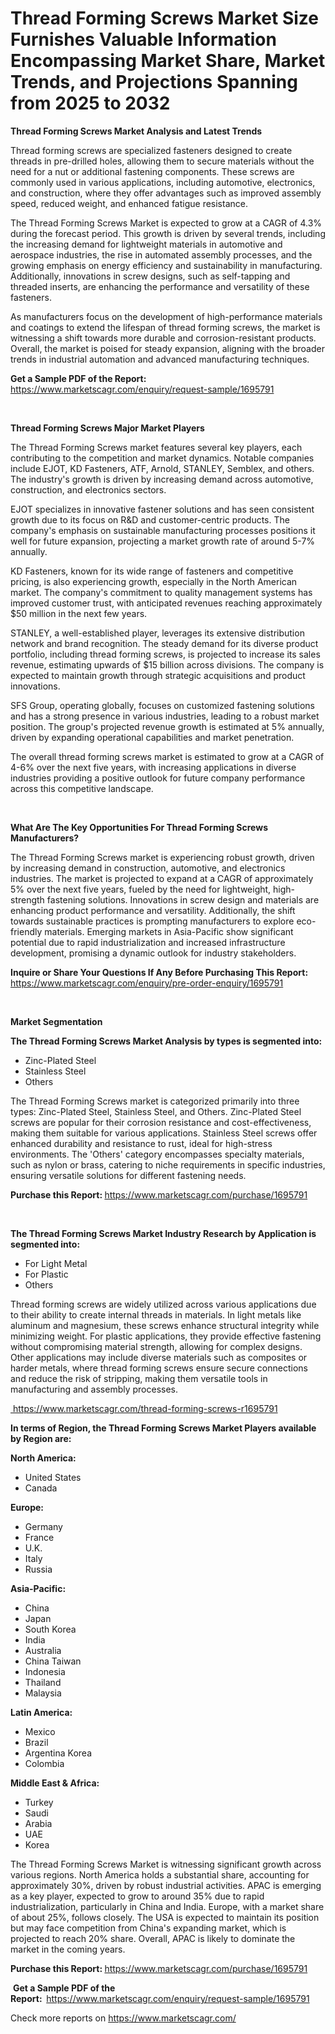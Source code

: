 <p><h1>Thread Forming Screws Market Size Furnishes Valuable Information Encompassing Market Share, Market Trends, and Projections Spanning from 2025 to 2032</h1></p><p><strong>Thread Forming Screws Market Analysis and Latest Trends</strong></p>
<p><p>Thread forming screws are specialized fasteners designed to create threads in pre-drilled holes, allowing them to secure materials without the need for a nut or additional fastening components. These screws are commonly used in various applications, including automotive, electronics, and construction, where they offer advantages such as improved assembly speed, reduced weight, and enhanced fatigue resistance.</p><p>The Thread Forming Screws Market is expected to grow at a CAGR of 4.3% during the forecast period. This growth is driven by several trends, including the increasing demand for lightweight materials in automotive and aerospace industries, the rise in automated assembly processes, and the growing emphasis on energy efficiency and sustainability in manufacturing. Additionally, innovations in screw designs, such as self-tapping and threaded inserts, are enhancing the performance and versatility of these fasteners. </p><p>As manufacturers focus on the development of high-performance materials and coatings to extend the lifespan of thread forming screws, the market is witnessing a shift towards more durable and corrosion-resistant products. Overall, the market is poised for steady expansion, aligning with the broader trends in industrial automation and advanced manufacturing techniques.</p></p>
<p><strong>Get a Sample PDF of the Report:&nbsp;</strong> <a href="https://www.marketscagr.com/enquiry/request-sample/1695791?utm_campaign=3292&utm_medium=2&utm_source=Github&utm_content=ia&utm_term=27032025&utm_id=thread-forming-screws">https://www.marketscagr.com/enquiry/request-sample/1695791</a></p>
<p>&nbsp;</p>
<p><strong>Thread Forming Screws Major Market Players</strong></p>
<p><p>The Thread Forming Screws market features several key players, each contributing to the competition and market dynamics. Notable companies include EJOT, KD Fasteners, ATF, Arnold, STANLEY, Semblex, and others. The industry's growth is driven by increasing demand across automotive, construction, and electronics sectors.</p><p>EJOT specializes in innovative fastener solutions and has seen consistent growth due to its focus on R&D and customer-centric products. The company's emphasis on sustainable manufacturing processes positions it well for future expansion, projecting a market growth rate of around 5-7% annually.</p><p>KD Fasteners, known for its wide range of fasteners and competitive pricing, is also experiencing growth, especially in the North American market. The company's commitment to quality management systems has improved customer trust, with anticipated revenues reaching approximately $50 million in the next few years.</p><p>STANLEY, a well-established player, leverages its extensive distribution network and brand recognition. The steady demand for its diverse product portfolio, including thread forming screws, is projected to increase its sales revenue, estimating upwards of $15 billion across divisions. The company is expected to maintain growth through strategic acquisitions and product innovations.</p><p>SFS Group, operating globally, focuses on customized fastening solutions and has a strong presence in various industries, leading to a robust market position. The group's projected revenue growth is estimated at 5% annually, driven by expanding operational capabilities and market penetration.</p><p>The overall thread forming screws market is estimated to grow at a CAGR of 4-6% over the next five years, with increasing applications in diverse industries providing a positive outlook for future company performance across this competitive landscape.</p></p>
<p>&nbsp;</p>
<p><strong>What Are The Key Opportunities For Thread Forming Screws Manufacturers?</strong></p>
<p><p>The Thread Forming Screws market is experiencing robust growth, driven by increasing demand in construction, automotive, and electronics industries. The market is projected to expand at a CAGR of approximately 5% over the next five years, fueled by the need for lightweight, high-strength fastening solutions. Innovations in screw design and materials are enhancing product performance and versatility. Additionally, the shift towards sustainable practices is prompting manufacturers to explore eco-friendly materials. Emerging markets in Asia-Pacific show significant potential due to rapid industrialization and increased infrastructure development, promising a dynamic outlook for industry stakeholders.</p></p>
<p><strong>Inquire or Share Your Questions If Any Before Purchasing This Report:</strong> <a href="https://www.marketscagr.com/enquiry/pre-order-enquiry/1695791?utm_campaign=3292&utm_medium=2&utm_source=Github&utm_content=ia&utm_term=27032025&utm_id=thread-forming-screws">https://www.marketscagr.com/enquiry/pre-order-enquiry/1695791</a></p>
<p>&nbsp;</p>
<p><strong>Market Segmentation</strong></p>
<p><strong>The Thread Forming Screws Market Analysis by types is segmented into:</strong></p>
<p><ul><li>Zinc-Plated Steel</li><li>Stainless Steel</li><li>Others</li></ul></p>
<p><p>The Thread Forming Screws market is categorized primarily into three types: Zinc-Plated Steel, Stainless Steel, and Others. Zinc-Plated Steel screws are popular for their corrosion resistance and cost-effectiveness, making them suitable for various applications. Stainless Steel screws offer enhanced durability and resistance to rust, ideal for high-stress environments. The 'Others' category encompasses specialty materials, such as nylon or brass, catering to niche requirements in specific industries, ensuring versatile solutions for different fastening needs.</p></p>
<p><strong>Purchase this Report:&nbsp;</strong><a href="https://www.marketscagr.com/purchase/1695791?utm_campaign=3292&utm_medium=2&utm_source=Github&utm_content=ia&utm_term=27032025&utm_id=thread-forming-screws">https://www.marketscagr.com/purchase/1695791</a></p>
<p>&nbsp;</p>
<p><strong>The Thread Forming Screws Market Industry Research by Application is segmented into:</strong></p>
<p><ul><li>For Light Metal</li><li>For Plastic</li><li>Others</li></ul></p>
<p><p>Thread forming screws are widely utilized across various applications due to their ability to create internal threads in materials. In light metals like aluminum and magnesium, these screws enhance structural integrity while minimizing weight. For plastic applications, they provide effective fastening without compromising material strength, allowing for complex designs. Other applications may include diverse materials such as composites or harder metals, where thread forming screws ensure secure connections and reduce the risk of stripping, making them versatile tools in manufacturing and assembly processes.</p></p>
<p><a href="https://www.marketscagr.com/thread-forming-screws-r1695791?utm_campaign=3292&utm_medium=2&utm_source=Github&utm_content=ia&utm_term=27032025&utm_id=thread-forming-screws">&nbsp;https://www.marketscagr.com/thread-forming-screws-r1695791</a></p>
<p><strong>In terms of Region, the Thread Forming Screws Market Players available by Region are:</strong></p>
<p>
    <p> <strong> North America: </strong>
        <ul>
            <li>United States</li>
            <li>Canada</li>
        </ul>
        </p> 
    <p> <strong> Europe: </strong>
        <ul>
            <li>Germany</li>
            <li>France</li>
            <li>U.K.</li>
            <li>Italy</li>
            <li>Russia</li>
        </ul>
        </p> 
    <p> <strong> Asia-Pacific: </strong>
        <ul>
            <li>China</li>
            <li>Japan</li>
            <li>South Korea</li>
            <li>India</li>
            <li>Australia</li>
            <li>China Taiwan</li>
            <li>Indonesia</li>
            <li>Thailand</li>
            <li>Malaysia</li>
        </ul>
        </p> 
    <p> <strong> Latin America: </strong>
        <ul>
            <li>Mexico</li>
            <li>Brazil</li>
            <li>Argentina Korea</li>
            <li>Colombia</li>
        </ul>
        </p> 
    <p> <strong> Middle East & Africa: </strong>
        <ul>
            <li>Turkey</li>
            <li>Saudi</li>
            <li>Arabia</li>
            <li>UAE</li>
            <li>Korea</li>
        </ul>
    </p>
    </p>
<p><p>The Thread Forming Screws Market is witnessing significant growth across various regions. North America holds a substantial share, accounting for approximately 30%, driven by robust industrial activities. APAC is emerging as a key player, expected to grow to around 35% due to rapid industrialization, particularly in China and India. Europe, with a market share of about 25%, follows closely. The USA is expected to maintain its position but may face competition from China's expanding market, which is projected to reach 20% share. Overall, APAC is likely to dominate the market in the coming years.</p></p>
<p><strong>Purchase this Report: </strong><a href="https://www.marketscagr.com/purchase/1695791?utm_campaign=3292&utm_medium=2&utm_source=Github&utm_content=ia&utm_term=27032025&utm_id=thread-forming-screws">https://www.marketscagr.com/purchase/1695791</a></p>
<p>&nbsp;<strong>Get a Sample PDF of the Report:&nbsp;&nbsp;</strong><a href="https://www.marketscagr.com/enquiry/request-sample/1695791?utm_campaign=3292&utm_medium=2&utm_source=Github&utm_content=ia&utm_term=27032025&utm_id=thread-forming-screws">https://www.marketscagr.com/enquiry/request-sample/1695791</a></p>
<p><strong></strong></p>
<p>Check more reports on <a href="https://www.marketscagr.com/?utm_campaign=3292&utm_medium=2&utm_source=Github&utm_content=ia&utm_term=27032025&utm_id=thread-forming-screws">https://www.marketscagr.com/</a></p>